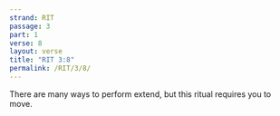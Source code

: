 ```yaml
---
strand: RIT
passage: 3
part: 1
verse: 8
layout: verse
title: "RIT 3:8"
permalink: /RIT/3/8/
---
```

There are many ways to perform extend, but this ritual requires you to move.
